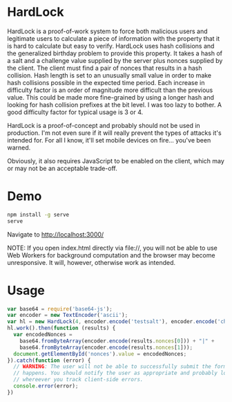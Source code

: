 # HardLock

HardLock is a proof-of-work system to force both malicious users and legitimate
users to calculate a piece of information with the property that it is hard to
calculate but easy to verify. HardLock uses hash collisions and the generalized
birthday problem to provide this property. It takes a hash of a salt and a
challenge value supplied by the server plus nonces supplied by the client. The
client must find a pair of nonces that results in a hash collision. Hash length
is set to an unusually small value in order to make hash collisions possible in
the expected time period. Each increase in difficulty factor is an order of
magnitude more difficult than the previous value. This could be made more
fine-grained by using a longer hash and looking for hash collision prefixes at
the bit level. I was too lazy to bother. A good difficulty factor for typical
usage is 3 or 4.

HardLock is a proof-of-concept and probably should not be used in production.
I'm not even sure if it will really prevent the types of attacks it's intended
for. For all I know, it'll set mobile devices on fire... you've been warned.

Obviously, it also requires JavaScript to be enabled on the client, which may or
may not be an acceptable trade-off.

# Demo

```bash
npm install -g serve
serve
```
Navigate to [http://localhost:3000/](http://localhost:3000/)

NOTE: If you open index.html directly via file://, you will not be able to use
Web Workers for background computation and the browser may become unresponsive.
It will, however, otherwise work as intended.

# Usage

```js
var base64 = require('base64-js');
var encoder = new TextEncoder('ascii');
var hl = new HardLock(4, encoder.encode('testsalt'), encoder.encode('challengevaluegoesherelikecsrf'), './dist/hardlock.min.js');
hl.work().then(function (results) {
  var encodedNonces =
    base64.fromByteArray(encoder.encode(results.nonces[0])) + "|" +
    base64.fromByteArray(encoder.encode(results.nonces[1]));
  document.getElementById('nonces').value = encodedNonces;
}).catch(function (error) {
  // WARNING: The user will not be able to successfully submit the form if this
  // happens. You should notify the user as appropriate and probably log this
  // whereever you track client-side errors.
  console.error(error);
})
```
